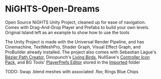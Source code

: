 # NiGHTS-Open-Dreams
Open Source NiGHTS Unity Project, cleaned up for ease of navigation.
Comes with Drag-And-Drop Player and Prefabs to build your own levels.
Original Island left as an example to show how to use the tools

The Unity Project is made with the Universal Render Pipeline, and has Cinemachine, TextMeshPro, Shader Graph, Visual Effect Graph, and ProBuilder already installed.
The project also comes with Sebastian Lague's [Bézier Path Creator](https://assetstore.unity.com/packages/tools/utilities/b-zier-path-creator-136082), Dinopunch's [Living Birds](https://assetstore.unity.com/packages/3d/characters/animals/birds/living-birds-15649), NullSave's [Controller Icon Pack](https://assetstore.unity.com/packages/2d/gui/icons/controller-icon-pack-128505), and BG Tools' [PlayerPrefs Editor](https://assetstore.unity.com/packages/tools/utilities/playerprefs-editor-167903) stored in the [Imported](https://github.com/Ichorix/NiGHTS-Open-Dreams/tree/0d3ee7d95afbddf83fd5990d3e7110ae56489313/NiGHTS%20Open%20Dreams/Assets/Imported) folder

TODO:
Swap .blend meshes with associated .fbx;
  Rings
  Blue Chips
